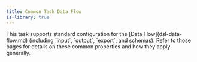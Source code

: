 ```yaml
---
title: Common Task Data Flow
is-library: true
---
```


<snippet id="common-data-flow">
This task supports standard configuration for the [Data Flow](dsl-data-flow.md)
(including `input`, `output`, `export`, and schemas).
Refer to those pages for details on these common properties and how they apply generally.
</snippet>
